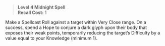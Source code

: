 > **Level 4 Midnight Spell**  
> **Recall Cost:** 1

Make a Spellcast Roll against a target within Very Close range. On a success, spend a Hope to conjure a dark glyph upon their body that exposes their weak points, temporarily reducing the target’s Difficulty by a value equal to your Knowledge (minimum 1).
